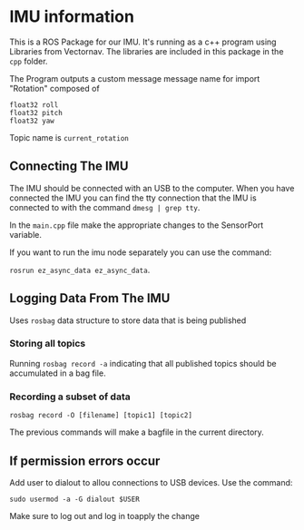 # IMU information
This is a ROS Package for our IMU. It's running as a c++ program using Libraries from Vectornav.
The libraries are included in this package in the `cpp` folder.

The Program outputs a custom message message name for import "Rotation"
	composed of

	float32 roll
	float32 pitch
	float32 yaw
    
Topic name is `current_rotation`

## Connecting The IMU
The IMU should be connected with an USB to the computer.
When you have connected the IMU you can find the tty connection that the IMU is connected to with the command `dmesg | grep tty`.

In the `main.cpp` file make the appropriate changes to the SensorPort variable. 

If you want to run the imu node separately you can use the command:

`rosrun ez_async_data ez_async_data`.

## Logging Data From The IMU
Uses `rosbag` data structure to store data that is being published

    
### Storing all topics
Running `rosbag record -a` indicating that all published topics should be accumulated in a bag file.

### Recording a subset of data
`rosbag record -O [filename] [topic1] [topic2]`

The previous commands will make a bagfile in the current directory.



## If permission errors occur

Add user to dialout to allou connections to USB devices. Use the command:

`sudo usermod -a -G dialout $USER`

Make sure to log out and log in toapply the change

